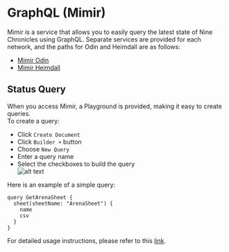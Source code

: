 # GraphQL (Mimir)

Mimir is a service that allows you to easily query the latest state of Nine Chronicles using GraphQL. Separate services are provided for each network, and the paths for Odin and Heimdall are as follows:

- [Mimir Odin](https://mimir.nine-chronicles.dev/odin/graphql/) 
- [Mimir Heimdall](https://mimir.nine-chronicles.dev/heimdall/graphql/)

## Status Query

When you access Mimir, a Playground is provided, making it easy to create queries.  
To create a query: 
- Click `Create Document`
- Click `Builder +` button 
- Choose `New Query` 
- Enter a query name 
- Select the checkboxes to build the query  
![alt text](/graphql-mimir-sample.png)

Here is an example of a simple query:

```gql
query GetArenaSheet {
  sheet(sheetName: "ArenaSheet") {
    name
    csv
  }
}
```

For detailed usage instructions, please refer to this [link](https://chillicream.com/docs/nitro/v2/explore-the-ui).
